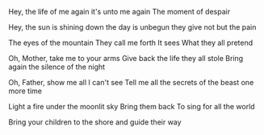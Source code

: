 Hey, the life of me again
it's unto me again
The moment of despair

Hey, the sun is shining down
the day is unbegun
they give not but the pain

The eyes of the mountain
They call me forth
It sees
What they all pretend

Oh, Mother, take me to your arms
Give back the life they all stole
Bring again
the silence of the night

Oh, Father, show me all I can't see
Tell me all the secrets of the beast
one more time

Light a fire
under the moonlit sky
Bring them back
To sing for all the world

Bring your children
to the shore
and guide their way